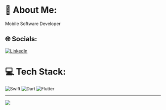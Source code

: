 # 💫 About Me:
Mobile Software Developer


## 🌐 Socials:
[![LinkedIn](https://img.shields.io/badge/LinkedIn-%230077B5.svg?logo=linkedin&logoColor=white)](https://linkedin.com/in/boykophilip) 

# 💻 Tech Stack:
![Swift](https://img.shields.io/badge/swift-F54A2A?style=for-the-badge&logo=swift&logoColor=white) ![Dart](https://img.shields.io/badge/dart-%230175C2.svg?style=for-the-badge&logo=dart&logoColor=white) ![Flutter](https://img.shields.io/badge/Flutter-%2302569B.svg?style=for-the-badge&logo=Flutter&logoColor=white)

---
[![](https://visitcount.itsvg.in/api?id=randomPhilka&icon=0&color=11)](https://visitcount.itsvg.in)

<!-- Proudly created with GPRM ( https://gprm.itsvg.in ) -->
